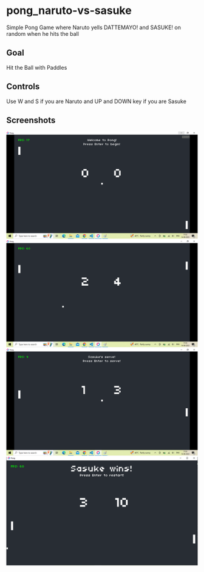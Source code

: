 # pong_naruto-vs-sasuke
Simple Pong Game where Naruto yells DATTEMAYO! and SASUKE! on random when he hits the ball

## Goal
Hit the Ball with Paddles

## Controls
Use W and S if you are Naruto and UP and DOWN key if you are Sasuke

## Screenshots
![Start State](https://raw.githubusercontent.com/hackorlyf/pong_naruto-vs-sasuke/main/SS/Start%20State.png)
![Play State](https://raw.githubusercontent.com/hackorlyf/pong_naruto-vs-sasuke/main/SS/Play%20State.png)
![Serve State](https://raw.githubusercontent.com/hackorlyf/pong_naruto-vs-sasuke/main/SS/Serve%20State.png)
![Victory State](https://raw.githubusercontent.com/hackorlyf/pong_naruto-vs-sasuke/main/SS/Victory%20State.png)
